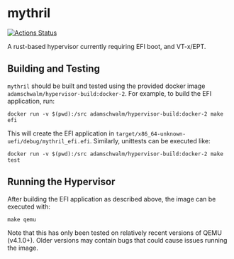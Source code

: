 # mythril

[![Actions Status](https://github.com/ALSchwalm/mythril/workflows/Mythril/badge.svg)](https://github.com/ALSchwalm/mythril/actions)

A rust-based hypervisor currently requiring EFI boot, and VT-x/EPT.

## Building and Testing

`mythril` should be built and tested using the provided docker image
`adamschwalm/hypervisor-build:docker-2`. For example, to build the
EFI application, run:

```
docker run -v $(pwd):/src adamschwalm/hypervisor-build:docker-2 make efi
```

This will create the EFI application in `target/x86_64-unknown-uefi/debug/mythril_efi.efi`.
Similarly, unittests can be executed like:

```
docker run -v $(pwd):/src adamschwalm/hypervisor-build:docker-2 make test
```

## Running the Hypervisor

After building the EFI application as described above, the image can be executed
with:

```
make qemu
```

Note that this has only been tested on relatively recent versions of QEMU (v4.1.0+).
Older versions may contain bugs that could cause issues running the image.
